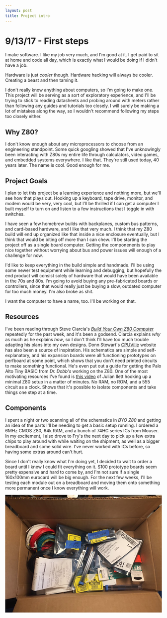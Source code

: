 ```yaml
---
layout: post
title: Project intro
---
```


# 9/13/17 - First steps
I make software. I like my job very much, and I'm good at it. I get paid to sit at home and code all day, which is exactly what I would be doing if I didn't have a job.

Hardware is just _cooler_ though. Hardware hacking will always be cooler. Creating a beast and then taming it.

I don't really know anything about computers, so I'm going to make one. This project will be serving as a sort of exploratory experience, and I'll be trying to stick to reading datasheets and probing around with meters rather than following any guides and tutorials too closely. I will surely be making a lot of mistakes along the way, so I wouldn't recommend following my steps too closely either.

## Why Z80?
I don't know enough about any microprocessors to choose from an engineering standpoint. Some quick googling showed that I've unknowingly been interacting with Z80s my entire life through calculators, video games, and embedded systems everywhere. I like that. They're still used today, 40 years later. The name is cool. Good enough for me.

## Project Goals
I plan to let this project be a learning experience and nothing more, but we'll see how that plays out. Hooking up a keyboard, tape drive, monitor, and modem would be very, very cool, but I'll be thrilled if I can get a computer I built myself to turn on and listen to a few instructions that I toggle in with switches.

I have seen a few homebrew builds with backplanes, custom bus patterns, and card-based hardware, and I like that very much. I think that my Z80 build will end up organized like that inside a nice enclosure eventually, but I think that would be biting off more than I can chew. I'll be starting the project off as a single board computer. Getting the componenents to play nice together without worrying about bus and power issues will enough of a challenge for now.

I'd like to keep everything in the build simple and handmade. I'll be using some newer test equipment while learning and debugging, but hopefully the end product will consist solely of hardware that would have been available in the 70s and 80s. I'm going to avoid buying any pre-fabricated boards or controllers, since that would really just be buying a slow, outdated computer for too much money. I'm also broke as shit.

I want the computer to have a name, too. I'll be working on that.

## Resources
I've been reading through Steve Ciarcia's _[Build Your Own Z80 Computer](https://books.google.com/books?id=mVQnFgWzX0AC&lpg=PP1&pg=PP1#v=onepage&q&f=false)_ repeatedly for the past week, and it's been a godsend. Ciarcia explains _why_ as much as he explains _how_, so I don't think I'll have too much trouble adapting his plans into my own designs. Donn Stewart's [CPUVille](http://cpuville.com) website has also been a source of inspiration. His schematics are simple and self-explanatory, and his expansion boards were all functioning prototypes on perfboard at some point, which shows that you don't need printed circuits to make something functional. He's even put out a guide for getting the Palo Alto Tiny BASIC from _Dr. Dobb's_ working on the Z80. One of the most motivating resources I've found is [this video](https://www.youtube.com/watch?v=AZb4NLXx1aM) of Julian Ilett hooking up a minimal Z80 setup in a matter of minutes. No RAM, no ROM, and a 555 circuit as a clock. Shows that it's possible to isolate components and take things one step at a time.

## Components
I spent a night or two scanning all of the schematics in _BYO Z80_ and getting an idea of the parts I'll be needing to get a basic setup running. I ordered a 6MHz CMOS Z80, 64k RAM, and a bunch of 74HC series ICs from Mouser. In my excitement, I also drove to Fry's the next day to pick up a few extra chips to play around with while waiting on the shipment, as well as a bigger breadboard and some solid wire. I've never worked with ICs before, so having some extras around can't hurt.

Since I don't really know what I'm doing yet, I decided to wait to order a board until I knew I could fit everything on it. S100 prototype boards seem pretty expensive and hard to come by, and I'm not sure if a single 160x100mm eurocard will be big enough. For the next few weeks, I'll be testing each module out on a breadboard and moving them onto something more permanent once I know everything will work.

![Box o' parts](/images/posts:2017-09-14/box_o_parts.jpg)
